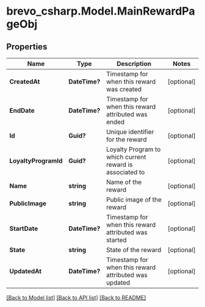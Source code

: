 # brevo_csharp.Model.MainRewardPageObj
## Properties

Name | Type | Description | Notes
------------ | ------------- | ------------- | -------------
**CreatedAt** | **DateTime?** | Timestamp for when this reward was created | [optional] 
**EndDate** | **DateTime?** | Timestamp for when this reward attributed was ended | [optional] 
**Id** | **Guid?** | Unique identifier for the reward | [optional] 
**LoyaltyProgramId** | **Guid?** | Loyalty Program to which current reward is associated to | [optional] 
**Name** | **string** | Name of the reward | [optional] 
**PublicImage** | **string** | Public image of the reward | [optional] 
**StartDate** | **DateTime?** | Timestamp for when this reward attributed was started | [optional] 
**State** | **string** | State of the reward | [optional] 
**UpdatedAt** | **DateTime?** | Timestamp for when this reward attributed was updated | [optional] 

[[Back to Model list]](../README.md#documentation-for-models) [[Back to API list]](../README.md#documentation-for-api-endpoints) [[Back to README]](../README.md)

